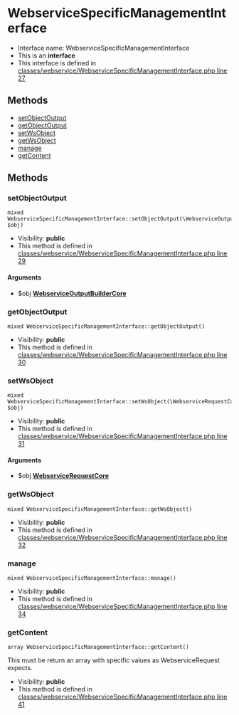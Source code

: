 WebserviceSpecificManagementInterface
===============






* Interface name: WebserviceSpecificManagementInterface
* This is an **interface**
* This interface is defined in [classes/webservice/WebserviceSpecificManagementInterface.php line 27](https://github.com/PrestaShop/PrestaShop/blob/1.6.1.1/classes/webservice/WebserviceSpecificManagementInterface.php#L27)






Methods
-------
* [setObjectOutput](#method-setObjectOutput)
* [getObjectOutput](#method-getObjectOutput)
* [setWsObject](#method-setWsObject)
* [getWsObject](#method-getWsObject)
* [manage](#method-manage)
* [getContent](#method-getContent)






Methods
-------


### <a name="method-setObjectOutput"></a>setObjectOutput

    mixed WebserviceSpecificManagementInterface::setObjectOutput(\WebserviceOutputBuilderCore $obj)





* Visibility: **public**
* This method is defined in [classes/webservice/WebserviceSpecificManagementInterface.php line 29](https://github.com/PrestaShop/PrestaShop/blob/1.6.1.1/classes/webservice/WebserviceSpecificManagementInterface.php#L29)


#### Arguments
* $obj **[WebserviceOutputBuilderCore](WebserviceOutputBuilderCore)**



### <a name="method-getObjectOutput"></a>getObjectOutput

    mixed WebserviceSpecificManagementInterface::getObjectOutput()





* Visibility: **public**
* This method is defined in [classes/webservice/WebserviceSpecificManagementInterface.php line 30](https://github.com/PrestaShop/PrestaShop/blob/1.6.1.1/classes/webservice/WebserviceSpecificManagementInterface.php#L30)




### <a name="method-setWsObject"></a>setWsObject

    mixed WebserviceSpecificManagementInterface::setWsObject(\WebserviceRequestCore $obj)





* Visibility: **public**
* This method is defined in [classes/webservice/WebserviceSpecificManagementInterface.php line 31](https://github.com/PrestaShop/PrestaShop/blob/1.6.1.1/classes/webservice/WebserviceSpecificManagementInterface.php#L31)


#### Arguments
* $obj **[WebserviceRequestCore](WebserviceRequestCore)**



### <a name="method-getWsObject"></a>getWsObject

    mixed WebserviceSpecificManagementInterface::getWsObject()





* Visibility: **public**
* This method is defined in [classes/webservice/WebserviceSpecificManagementInterface.php line 32](https://github.com/PrestaShop/PrestaShop/blob/1.6.1.1/classes/webservice/WebserviceSpecificManagementInterface.php#L32)




### <a name="method-manage"></a>manage

    mixed WebserviceSpecificManagementInterface::manage()





* Visibility: **public**
* This method is defined in [classes/webservice/WebserviceSpecificManagementInterface.php line 34](https://github.com/PrestaShop/PrestaShop/blob/1.6.1.1/classes/webservice/WebserviceSpecificManagementInterface.php#L34)




### <a name="method-getContent"></a>getContent

    array WebserviceSpecificManagementInterface::getContent()

This must be return an array with specific values as WebserviceRequest expects.



* Visibility: **public**
* This method is defined in [classes/webservice/WebserviceSpecificManagementInterface.php line 41](https://github.com/PrestaShop/PrestaShop/blob/1.6.1.1/classes/webservice/WebserviceSpecificManagementInterface.php#L41)



